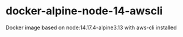 # docker-alpine-node-14-awscli

Docker image based on node:14.17.4-alpine3.13 with aws-cli installed
